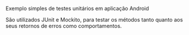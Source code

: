 Exemplo simples de testes unitários em aplicação Android

São utilizados JUnit e Mockito, para testar os métodos tanto quanto aos seus retornos de erros como 
comportamentos.
